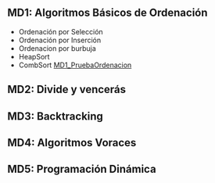 ## MD1: Algoritmos Básicos de Ordenación
- Ordenación por Selección
- Ordenación por Inserción
- Ordenacion por burbuja
- HeapSort
- CombSort
[MD1_PruebaOrdenacion](https://github.com/aprentix/Algorithmic/blob/main/src/MD1_PruebaOrdenacion.java)

## MD2: Divide y vencerás


## MD3: Backtracking


## MD4: Algoritmos Voraces


## MD5: Programación Dinámica
